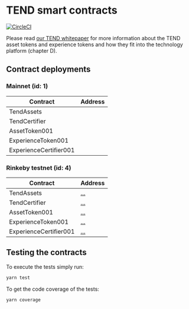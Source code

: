 # TEND smart contracts

[![CircleCI](https://circleci.com/gh/TendTechnologies/smart-contracts.svg?style=svg&circle-token=db7364e25c1e9cf27e58a79dac5de30af50ed16b)](https://circleci.com/gh/TendTechnologies/smart-contracts)

Please read [our TEND whitepaper](https://www.tend.swiss/files/TEND-white_paper-v1.6.pdf) for more information about the TEND asset tokens and experience tokens and how they fit into the technology platform (chapter D).

## Contract deployments

### Mainnet (id: 1)
|Contract|Address|
| --|--|
|TendAssets||
|TendCertifier||
|AssetToken001||
|ExperienceToken001||
|ExperienceCertifier001||

### Rinkeby testnet (id: 4)
|Contract|Address|
| --|--|
|TendAssets|[...](https://rinkeby.etherscan.io/address/...)|
|TendCertifier|[...](https://rinkeby.etherscan.io/address/...)|
|AssetToken001|[...](https://rinkeby.etherscan.io/address/...)|
|ExperienceToken001|[...](https://rinkeby.etherscan.io/address/...)|
|ExperienceCertifier001|[...](https://rinkeby.etherscan.io/address/...)|

## Testing the contracts

To execute the tests simply run:

```sh
yarn test
```

To get the code coverage of the tests:

```sh
yarn coverage
```
